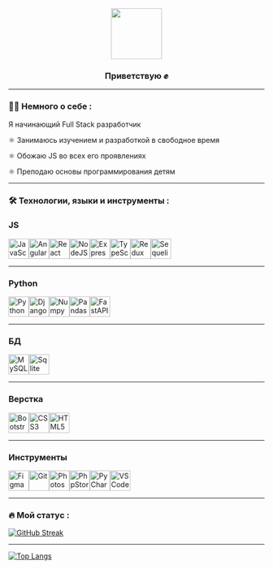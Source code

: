 <div id="header" align="center">
  <img src="https://media.giphy.com/media/ln7z2eWriiQAllfVcn/giphy.gif" width="100"/>
</div>
<div id="header" align="center">
  <img src="https://komarev.com/ghpvc/?username=mymspuz&style=flat-square&color=blue" alt=""/>
</div>
<div id="header" align="center">
  
### Приветствую :fist_raised:

</div>

---

### :man_technologist: Немного о себе :

Я начинающий Full Stack разработчик

:atom_symbol: Занимаюсь изучением и разработкой в свободное время

:atom_symbol: Обожаю JS во всех его проявлениях

:atom_symbol: Преподаю основы программирования детям

---

### :hammer_and_wrench: Технологии, языки и инструменты :

### JS

<img src="https://cdn.jsdelivr.net/gh/devicons/devicon/icons/javascript/javascript-original.svg" title="JavaScript" width="40" height="40" /><img src="https://cdn.jsdelivr.net/gh/devicons/devicon/icons/angularjs/angularjs-original.svg" title="Angular" width="40" height="40" /><img src="https://cdn.jsdelivr.net/gh/devicons/devicon/icons/react/react-original.svg" title="React" width="40" height="40" /><img src="https://cdn.jsdelivr.net/gh/devicons/devicon/icons/nodejs/nodejs-original.svg" title="NodeJS" width="40" height="40" /><img src="https://cdn.jsdelivr.net/gh/devicons/devicon/icons/express/express-original.svg" title="Express" width="40" height="40" /><img src="https://cdn.jsdelivr.net/gh/devicons/devicon/icons/typescript/typescript-original.svg" title="TypeScript" width="40" height="40" /><img src="https://cdn.jsdelivr.net/gh/devicons/devicon/icons/redux/redux-original.svg" title="Redux" width="40" height="40" /><img src="https://cdn.jsdelivr.net/gh/devicons/devicon/icons/sequelize/sequelize-original.svg" title="Sequelize" width="40" height="40" />          

---

### Python

<img src="https://cdn.jsdelivr.net/gh/devicons/devicon/icons/python/python-original.svg" title="Python" width="40" height="40" /><img src="https://cdn.jsdelivr.net/gh/devicons/devicon/icons/django/django-plain.svg" title="Django" width="40" height="40" /><img src="https://cdn.jsdelivr.net/gh/devicons/devicon/icons/numpy/numpy-original.svg" title="Numpy" width="40" height="40" /><img src="https://cdn.jsdelivr.net/gh/devicons/devicon/icons/pandas/pandas-original.svg" title="Pandas" width="40" height="40" /><img src="https://cdn.jsdelivr.net/gh/devicons/devicon/icons/fastapi/fastapi-original.svg" title="FastAPI" width="40" height="40" />

---

### БД

<img src="https://cdn.jsdelivr.net/gh/devicons/devicon/icons/mysql/mysql-original.svg" title="MySQL" width="40" height="40" /><img src="https://cdn.jsdelivr.net/gh/devicons/devicon/icons/sqlite/sqlite-original.svg" title="Sqlite" width="40" height="40" />

---

### Верстка

<img src="https://cdn.jsdelivr.net/gh/devicons/devicon/icons/bootstrap/bootstrap-original.svg" title="Bootstrap" width="40" height="40" /><img src="https://cdn.jsdelivr.net/gh/devicons/devicon/icons/css3/css3-original.svg" title="CSS3" width="40" height="40" /><img src="https://cdn.jsdelivr.net/gh/devicons/devicon/icons/html5/html5-original.svg" title="HTML5" width="40" height="40" />

---

### Инструменты

<img src="https://cdn.jsdelivr.net/gh/devicons/devicon/icons/figma/figma-original.svg" title="Figma" width="40" height="40" /><img src="https://cdn.jsdelivr.net/gh/devicons/devicon/icons/git/git-original.svg" title="Git" width="40" height="40" /><img src="https://cdn.jsdelivr.net/gh/devicons/devicon/icons/photoshop/photoshop-plain.svg" title="Photoshop" width="40" height="40" /><img src="https://cdn.jsdelivr.net/gh/devicons/devicon/icons/phpstorm/phpstorm-original.svg" title="PhpStorm" width="40" height="40" /><img src="https://cdn.jsdelivr.net/gh/devicons/devicon/icons/pycharm/pycharm-original.svg" title="PyCharm" width="40" height="40" /><img src="https://cdn.jsdelivr.net/gh/devicons/devicon/icons/vscode/vscode-original.svg" title="VSCode" width="40" height="40" />

---

### :fire: Мой статус :

[![GitHub Streak](http://github-readme-streak-stats.herokuapp.com?user=mymspuz&theme=dark&background=000000)](https://git.io/streak-stats)

---

[![Top Langs](https://github-readme-stats.vercel.app/api/top-langs/?username=mymspuz&layout=compact&theme=vision-friendly-dark)](https://github.com/anuraghazra/github-readme-stats)
